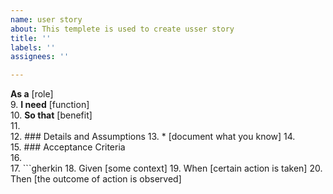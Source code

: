 ```yaml
---
name: user story
about: This templete is used to create usser story
title: ''
labels: ''
assignees: ''

---
```


**As a** [role]  
9.	 **I need** [function]  
10.	 **So that** [benefit]  
11.	   
12.	 ### Details and Assumptions
13.	 * [document what you know]
14.	   
15.	 ### Acceptance Criteria  
16.	   
17.	 ```gherkin
18.	 Given [some context]
19.	 When [certain action is taken]
20.	 Then [the outcome of action is observed]
 ```
